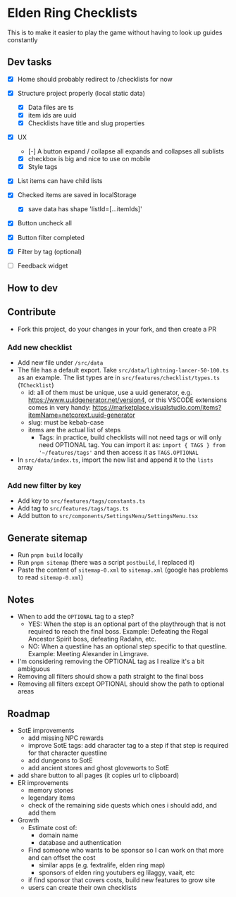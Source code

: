 # Elden Ring Checklists

This is to make it easier to play the game without having to look up guides constantly

## Dev tasks

- [x] Home should probably redirect to /checklists for now
- [x] Structure project properly (local static data)
  - [x] Data files are ts
  - [x] item ids are uuid
  - [x] Checklists have title and slug properties
- [x] UX
  - [-] A button expand / collapse all expands and collapses all sublists
  - [x] checkbox is big and nice to use on mobile
  - [x] Style tags
- [x] List items can have child lists
- [x] Checked items are saved in localStorage
  - [x] save data has shape 'listId=[...itemIds]'
- [x] Button uncheck all
- [x] Button filter completed
- [x] Filter by tag (optional)
- [ ] Feedback widget


## How to dev

## Contribute

- Fork this project, do your changes in your fork, and then create a PR

### Add new checklist

- Add new file under `/src/data`
- The file has a default export. Take `src/data/lightning-lancer-50-100.ts` as an example. The list types are in `src/features/checklist/types.ts` (`TChecklist`)
  - id: all of them must be unique, use a uuid generator, e.g. https://www.uuidgenerator.net/version4, or this VSCODE extensions comes in very handy: https://marketplace.visualstudio.com/items?itemName=netcorext.uuid-generator
  - slug: must be kebab-case
  - items are the actual list of steps
    - Tags: in practice, build checklists will not need tags or will only need OPTIONAL tag. You can import it as: `import { TAGS } from '~/features/tags'` and then access it as `TAGS.OPTIONAL`
- In `src/data/index.ts`, import the new list and append it to the `lists` array

### Add new filter by key

- Add key to `src/features/tags/constants.ts`
- Add tag to `src/features/tags/tags.ts`
- Add button to `src/components/SettingsMenu/SettingsMenu.tsx`

## Generate sitemap

- Run `pnpm build` locally
- Run `pnpm sitemap` (there was a script `postbuild`, I replaced it)
- Paste the content of `sitemap-0.xml` to `sitemap.xml` (google has problems to read `sitemap-0.xml`)

## Notes

- When to add the `OPTIONAL` tag to a step?
  - YES: When the step is an optional part of the playthrough that is not required to reach the final boss. Example: Defeating the Regal Ancestor Spirit boss, defeating Radahn, etc.
  - NO: When a questline has an optional step specific to that questline. Example: Meeting Alexander in Limgrave.
- I'm considering removing the OPTIONAL tag as I realize it's a bit ambiguous
- Removing all filters should show a path straight to the final boss
- Removing all filters except OPTIONAL should show the path to optional areas

## Roadmap

- SotE improvements
  - add missing NPC rewards
  - improve SotE tags: add character tag to a step if that step is required for that character questline
  - add dungeons to SotE
  - add ancient stores and ghost gloveworts to SotE
- add share button to all pages (it copies url to clipboard)
- ER improvements
  - memory stones
  - legendary items
  - check of the remaining side quests which ones i should add, and add them
- Growth
  - Estimate cost of:
    - domain name
    - database and authentication
  - Find someone who wants to be sponsor so I can work on that more and can offset the cost
    - similar apps (e.g. fextralife, elden ring map)
    - sponsors of elden ring youtubers eg lilaggy, vaait, etc
  - if find sponsor that covers costs, build new features to grow site
  - users can create their own checklists